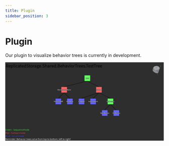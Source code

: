 ```yaml
---
title: Plugin
sidebar_position: 3
---
```


# Plugin

Our plugin to visualize behavior trees is currently in development.

![Image](../images/pluginPreview.png)